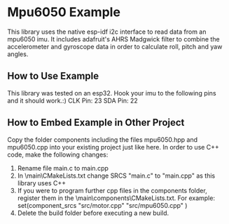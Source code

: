 # Mpu6050 Example

This library uses the native esp-idf i2c interface to read data from an mpu6050 imu.
It includes adafruit's AHRS Madgwick filter to combine the accelerometer and gyroscope data in order to calculate
roll, pitch and yaw angles.

## How to Use Example

This library was tested on an esp32. Hook your imu to the following pins and it should work.:)
CLK Pin: 23
SDA Pin: 22

## How to Embed Example in Other Project

Copy the folder components including the files mpu6050.hpp and mpu6050.cpp into your existing project just like here.
In order to use C++ code, make the following changes:

1) Rename file main.c to main.cpp
2) In \main\CMakeLists.txt change SRCS "main.c" to "main.cpp" as this library uses C++
3) If you were to program further cpp files in the components folder, register them in the \main\components\CMakeLists.txt. For example:
set(component_srcs
    "src/motor.cpp"
    "src/mpu6050.cpp"
)
4) Delete the build folder before executing a new build.